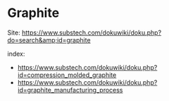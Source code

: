 # Graphite
Site: https://www.substech.com/dokuwiki/doku.php?do=search&amp;id=graphite

index:
- https://www.substech.com/dokuwiki/doku.php?id=compression_molded_graphite
- https://www.substech.com/dokuwiki/doku.php?id=graphite_manufacturing_process
